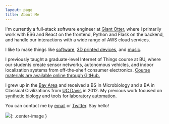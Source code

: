```yaml
---
layout: page
title: About Me
---
```


I'm currently a full-stack software engineer at [Giant Otter](https://giantotter.com), where I primarily work with ES6 and React on the frontend, Python and Flask on the backend, and handle our interactions with a wide range of AWS cloud services.

I like to make things like [software](https://github.com/Nesciosquid/), [3D printed devices](http://www.thingiverse.com/Nesciosquid/designs), and [music](https://soundcloud.com/kirrei/).

I previously taught a graduate-level Internet of Things course at BU, where our students create sensor networks, autonomous vehicles, and indoor localization systems from off-the-shelf consumer electronics. [Course materials are available online through GitHub.](https://github.com/Nesciosquid/EC544_demos)

I grew up in the [Bay Area](https://en.wikipedia.org/wiki/San_Francisco_Bay_Area) and received a BS in Microbiology and a BA in Classical Civilizations from [UC Davis](https://www.ucdavis.edu/) in 2012. My previous work focused on [synthetic biology](http://2011.igem.org/Team:UC_Davis) and tools for [laboratory automation](https://github.com/Nesciosquid/3DuF).

You can contact me by [email](mailto:aaron@heuckroth.com) or [Twitter](https://twitter.com/Nesciosquid). Say hello!

![](http://i.imgur.com/0QcxnNNl.jpg){: .center-image }

